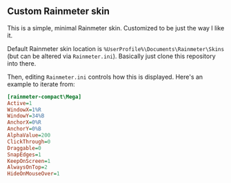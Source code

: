 ## Custom Rainmeter skin

This is a simple, minimal Rainmeter skin.  Customized to be just the way I like it.

Default Rainmeter skin location is `%UserProfile%\Documents\Rainmeter\Skins` (but can be altered via `Rainmeter.ini`).  Basically just clone this repository into there.

Then, editing `Rainmeter.ini` controls how this is displayed.  Here's an example to iterate from:

```ini
[rainmeter-compact\Mega]
Active=1
WindowX=1%R
WindowY=34%B
AnchorX=0%R
AnchorY=0%B
AlphaValue=200
ClickThrough=0
Draggable=0
SnapEdges=1
KeepOnScreen=1
AlwaysOnTop=2
HideOnMouseOver=1
```
